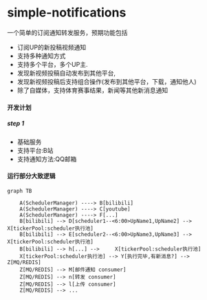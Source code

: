 # simple-notifications
一个简单的订阅通知转发服务，预期功能包括
- 订阅UP的新投稿视频通知
- 支持多种通知方式
- 支持多个平台，多个UP主.
- 发现新视频投稿自动发布到其他平台,
- 发现新视频投稿后支持组合操作(发布到其他平台，下载，通知他人)
- 除了自媒体，支持体育赛事结果，新闻等其他新消息通知

#### 开发计划

##### step 1
- 基础服务
- 支持平台:B站
- 支持通知方法:QQ邮箱



#### 运行部分大致逻辑

```mermaid
graph TB

    A(SchedulerManager) ----> B[bilibili]
    A(SchedulerManager) ----> C[youtube]
    A(SchedulerManager) ----> F[...]
    B[bilibili] --> D[scheduler1--<6:00>UpName1,UpName2] -->     X[tickerPool:scheduler执行池]
    B[bilibili] --> E[scheduler2--<6:00>UpName3,UpName3] -->     X[tickerPool:scheduler执行池]
    B[bilibili] --> h[...] -->     X[tickerPool:scheduler执行池]
    X[tickerPool:scheduler执行池] --> Y[执行完毕,有新消息?] --> Z[MQ/REDIS]
    Z[MQ/REDIS] --> M[邮件通知 consumer]
    Z[MQ/REDIS] --> n[转发 consumer]     
    Z[MQ/REDIS] --> l[上传 consumer]
    Z[MQ/REDIS] --> ...
```
